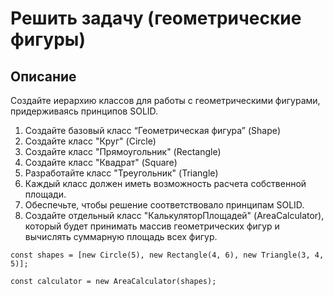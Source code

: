 # Решить задачу (геометрические фигуры)

## Описание

Создайте иерархию классов для работы с геометрическими фигурами, придерживаясь принципов SOLID.

1. Создайте базовый класс “Геометрическая фигура” (Shape)
2. Создайте класс "Круг" (Circle)
3. Создайте класс "Прямоугольник" (Rectangle)
4. Создайте класс "Квадрат" (Square)
5. Разработайте класс "Треугольник" (Triangle)
6. Каждый класс должен иметь возможность расчета собственной площади.
7. Обеспечьте, чтобы решение соответствовало принципам SOLID.
8. Создайте отдельный класс "КалькуляторПлощадей" (AreaCalculator), который будет принимать массив геометрических фигур и вычислять суммарную площадь всех фигур.
   
  `const shapes = [new Circle(5), new Rectangle(4, 6), new Triangle(3, 4, 5)];`
  
  `const calculator = new AreaCalculator(shapes);`